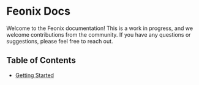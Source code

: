 # Feonix Docs

Welcome to the Feonix documentation! This is a work in progress, and we welcome
contributions from the community. If you have any questions or suggestions,
please feel free to reach out.

## Table of Contents

- [Getting Started](getting_started.md)
